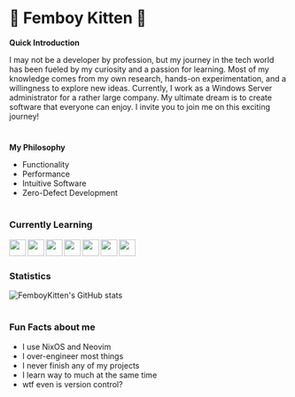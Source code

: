 # 🌸 Femboy Kitten 🌸

**Quick Introduction**

I may not be a developer by profession, but my journey in the tech world has been fueled by my curiosity and a passion for learning. Most of my knowledge comes from my own research, hands-on experimentation, and a willingness to explore new ideas. Currently, I work as a Windows Server administrator for a rather large company. My ultimate dream is to create software that everyone can enjoy. I invite you to join me on this exciting journey!

#
**My Philosophy**

  - Functionality 
  - Performance
  - Intuitive Software
  - Zero-Defect Development

#
### Currently Learning

<img align="Left" width="30px" src="https://cdn.jsdelivr.net/gh/devicons/devicon@latest/icons/nixos/nixos-original.svg" />
<img align="Left" width="30px" src="https://cdn.jsdelivr.net/gh/devicons/devicon@latest/icons/bash/bash-original.svg" />
<img align="Left" width="30px" src="https://cdn.jsdelivr.net/gh/devicons/devicon@latest/icons/android/android-plain.svg" />
<img align="Left" width="30px" src="https://cdn.jsdelivr.net/gh/devicons/devicon@latest/icons/github/github-original.svg" />
<img align="Left" width="30px" src="https://cdn.jsdelivr.net/gh/devicons/devicon@latest/icons/mongodb/mongodb-original.svg" />
<img align="Left" width="30px" src="https://cdn.jsdelivr.net/gh/devicons/devicon@latest/icons/kotlin/kotlin-original.svg" />
<img align="Left" width="30px" src="https://cdn.jsdelivr.net/gh/devicons/devicon@latest/icons/neovim/neovim-original.svg" />
                          
<br />      

#
### Statistics

![FemboyKitten's GitHub stats](https://github-readme-stats.vercel.app/api?username=FemboyKitten&show_icons=true&theme=nord)

#
### Fun Facts about me

  - I use NixOS and Neovim
  - I over-engineer most things
  - I never finish any of my projects
  - I learn way to much at the same time
  - wtf even is version control?
